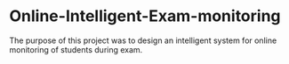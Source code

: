 # Online-Intelligent-Exam-monitoring
The purpose of this project was to design an intelligent system for online monitoring of students during exam.

